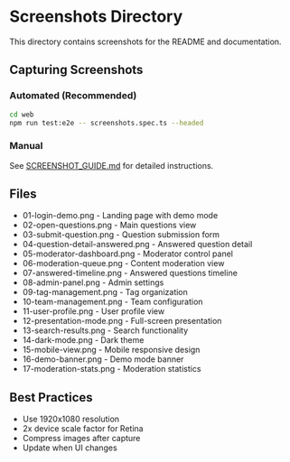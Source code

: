 # Screenshots Directory

This directory contains screenshots for the README and documentation.

## Capturing Screenshots

### Automated (Recommended)
```bash
cd web
npm run test:e2e -- screenshots.spec.ts --headed
```

### Manual
See [SCREENSHOT_GUIDE.md](../SCREENSHOT_GUIDE.md) for detailed instructions.

## Files
- 01-login-demo.png - Landing page with demo mode
- 02-open-questions.png - Main questions view
- 03-submit-question.png - Question submission form
- 04-question-detail-answered.png - Answered question detail
- 05-moderator-dashboard.png - Moderator control panel
- 06-moderation-queue.png - Content moderation view
- 07-answered-timeline.png - Answered questions timeline
- 08-admin-panel.png - Admin settings
- 09-tag-management.png - Tag organization
- 10-team-management.png - Team configuration
- 11-user-profile.png - User profile view
- 12-presentation-mode.png - Full-screen presentation
- 13-search-results.png - Search functionality
- 14-dark-mode.png - Dark theme
- 15-mobile-view.png - Mobile responsive design
- 16-demo-banner.png - Demo mode banner
- 17-moderation-stats.png - Moderation statistics

## Best Practices
- Use 1920x1080 resolution
- 2x device scale factor for Retina
- Compress images after capture
- Update when UI changes

